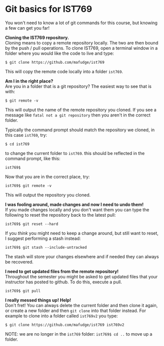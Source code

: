 # Git basics for IST769

You won't need to know a lot of git commands for this course, but knowing a few can get you far!

**Cloning the IST769 repository.**  
Cloning means to copy a remote repository locally. The two are then bound by the push / pull operations. To clone IST769, open a terminal window in a folder where you would like the code to live and type:  
```
$ git clone https://github.com/mafudge/ist769
```
This will copy the remote code locally into a folder `ist769`.

**Am I in the right place?**  
Are you in a folder that is a git repository? The easiest way to see that is with:   
```
$ git remote -v
```
This will output the name of the remote repository you cloned. If you see a message like `fatal not a git repository` then you aren't in the correct folder.

Typically the command prompt should match the repository we cloned, in this case `ist769`, try:
```
$ cd ist769
```
to change the current folder to `ist769`. this should be reflected in the command prompt, like this:  
```
ist769$ 
```
Now that you are in the correct place, try:
```
ist769$ git remote -v
```
This will output the repository you cloned.  

**I was fooling around, made changes and now I need to undo them!**  
If you made changes locally and you don't want them you can type the following to reset the repository back to the latest pull:  
```
ist769$ git reset --hard 
```
If you *think* you might need to keep a change around, but still want to reset, I suggest performing a stash instead:
```
ist769$ git stash --include-untracked
```
The stash will store your changes elsewhere and if needed they can always be recovered.

**I need to get updated files from the remote repository!**  
Throughout the semester you might be asked to get updated files that your instructor has posted to github. To do this, execute a pull.
```
ist769$ git pull
```

**I really messed things up! Help!**   
Don't fret! You can always delete the current folder and then clone it again, or create a new folder and then `git clone` into that folder instead. For example to clone into a folder called `ist769v2` you type:
```
$ git clone https://github.com/mafudge/ist769 ist769v2
```

NOTE: we are no longer in the `ist769` folder: `ist769$ cd ..` to move up a folder.
